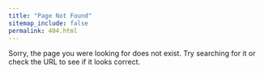 ```yaml
---
title: "Page Not Found"
sitemap_include: false
permalink: 404.html
---
```


Sorry, the page you were looking for does not exist. Try searching for it or check the URL to see if it looks correct.
